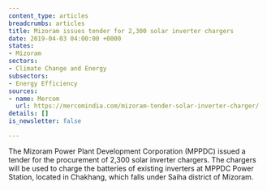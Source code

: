 ```yaml
---
content_type: articles
breadcrumbs: articles
title: Mizoram issues tender for 2,300 solar inverter chargers
date: 2019-04-03 04:00:00 +0000
states:
- Mizoram
sectors:
- Climate Change and Energy
subsectors:
- Energy Efficiency
sources:
- name: Mercom
  url: https://mercomindia.com/mizoram-tender-solar-inverter-charger/
details: []
is_newsletter: false

---
```

The Mizoram Power Plant Development Corporation (MPPDC) issued a tender for the procurement of 2,300 solar inverter chargers. The chargers will be used to charge the batteries of existing inverters at MPPDC Power Station, located in Chakhang, which falls under Saiha district of Mizoram.
